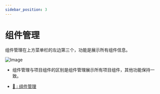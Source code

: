 ```yaml
---
sidebar_position: 3
---
```


# 组件管理

组件管理在上方菜单栏的左边第三个，功能是展示所有组件信息。

![Image](/img/docs/operation/component/zh_component_detail.png)

* 组件管理与项目组件的区别是组件管理展示所有项目组件，其他功能保持一致。

* [🔗 : 组件管理 ](application-management#项目组件)